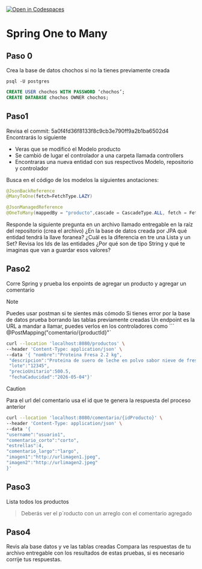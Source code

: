 [![Open in Codespaces](https://classroom.github.com/assets/launch-codespace-2972f46106e565e64193e422d61a12cf1da4916b45550586e14ef0a7c637dd04.svg)](https://classroom.github.com/open-in-codespaces?assignment_repo_id=17363818)
# Spring One to Many

## Paso 0
  Crea la base de datos chochos si no la tienes previamente creada

  ```psql -U postgres```
```sql
CREATE USER chochos WITH PASSWORD ‘chochos’;
CREATE DATABASE chochos OWNER chochos;
```

## Paso1
Revisa el commit: 5a0f4fd36f8133f8c9cb3e790ff9a2b1ba6502d4
Encontrarás lo siguiente
* Veras que se modificó el Modelo producto
* Se cambió de lugar el controlador a una carpeta llamada controllers
* Encontraras una nueva entidad con sus respectivos Modelo, repositorio y controlador

Busca en el código de los modelos la siguientes anotaciones:

``` java
@JsonBackReference
@ManyToOne(fetch=FetchType.LAZY)
```
```java
@JsonManagedReference
@OneToMany(mappedBy = "producto",cascade = CascadeType.ALL, fetch = FetchType.EAGER)
```

Responde la siguiente pregunta en un archivo llamado entregable en la raíz del repositorio (crea el archivo)
¿En la base de datos creada por JPA qué entidad tendrá la llave foranea?
¿Cuál es la diferencia en tre una Lista y un Set?
Revisa los Ids de las entidades ¿Por qué son de tipo String y qué te imaginas que van a guardar esos valores?

## Paso2

Corre Spring y prueba los enpoints de agregar un producto y agregar un comentario

> [!NOTE]  
> Puedes usar postman si te sientes más cómodo
> Si tienes error por la base de datos prueba borrando las tablas previamente creadas
> Un endpoint es la URL a mandar a llamar, puedes verlos en los controladores como ```  @PostMapping("comentario/{productId}"`

```bash
curl --location 'localhost:8080/productos' \
--header 'Content-Type: application/json' \
--data '{ "nombre":"Proteina Fresa 2.2 kg",
 "descripcion":"Proteina de suero de leche en polvo sabor nieve de fresas con crema 35g/scope", 
 "lote":"12345", 
 "precioUnitario":500.5,
 "fechaCaducidad":"2026-05-04"}'
```

> [!CAUTION]
> Para el url del comentario usa el id que te genera la respuesta del proceso anterior

```bash
curl --location 'localhost:8080/comentario/{idProducto}' \
--header 'Content-Type: application/json' \
--data '{
"username":"usuario1",
"comentario_corto":"corto",
"estrellas":4,
"comentario_largo":"largo", 
"imagen1":"http://urlimagen1.jpeg",
"imagen2":"http://urlimagen2.jpeg"
}'
```
## Paso3
Lista todos los productos
>Deberás ver el p´roducto con un arreglo con el comentario agregado


## Paso4
Revis ala base datos y ve las tablas creadas
Compara las respuestas de tu archivo entregable con los resultados de estas pruebas, si es necesario corrije tus respuestas.


